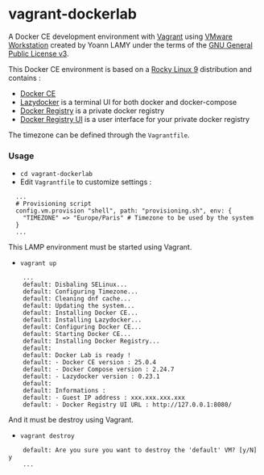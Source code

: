 # vagrant-dockerlab

A Docker CE development environment with [Vagrant](https://www.vagrantup.com/) using [VMware Workstation](https://www.vmware.com/) created by Yoann LAMY under the terms of the [GNU General Public License v3](http://www.gnu.org/licenses/gpl.html).

This Docker CE environment is based on a [Rocky Linux 9](https://rockylinux.org/) distribution and contains :
* [Docker CE](https://www.docker.com/)
* [Lazydocker](https://github.com/jesseduffield/lazydocker) is a terminal UI for both docker and docker-compose
* [Docker Registry](https://hub.docker.com/_/registry) is a private docker registry
* [Docker Registry UI](https://github.com/Joxit/docker-registry-ui) is a user interface for your private docker registry

The timezone can be defined through the ``Vagrantfile``.

### Usage

- ``cd vagrant-dockerlab``
- Edit ``Vagrantfile`` to customize settings :

```
  ...
  # Provisioning script
  config.vm.provision "shell", path: "provisioning.sh", env: {
    "TIMEZONE" => "Europe/Paris" # Timezone to be used by the system
  }
  ...
```

This LAMP environment must be started using Vagrant.

- ``vagrant up``

```
    ...
    default: Disbaling SELinux...
    default: Configuring Timezone...
    default: Cleaning dnf cache...
    default: Updating the system...
    default: Installing Docker CE...
    default: Installing Lazydocker...
    default: Configuring Docker CE...
    default: Starting Docker CE...
    default: Installing Docker Registry...
    default:
    default: Docker Lab is ready !
    default: - Docker CE version : 25.0.4
    default: - Docker Compose version : 2.24.7
    default: - Lazydocker version : 0.23.1
    default:
    default: Informations :
    default: - Guest IP address : xxx.xxx.xxx.xxx
    default: - Docker Registry UI URL : http://127.0.0.1:8080/
```

And it must be destroy using Vagrant.

- ``vagrant destroy``

```
    default: Are you sure you want to destroy the 'default' VM? [y/N] y
    ...
```
